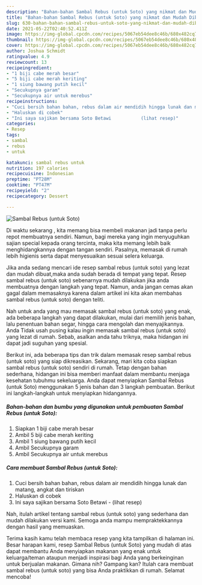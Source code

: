 ```yaml
---
description: "Bahan-bahan Sambal Rebus (untuk Soto) yang nikmat dan Mudah Dibuat"
title: "Bahan-bahan Sambal Rebus (untuk Soto) yang nikmat dan Mudah Dibuat"
slug: 630-bahan-bahan-sambal-rebus-untuk-soto-yang-nikmat-dan-mudah-dibuat
date: 2021-05-22T02:40:52.411Z
image: https://img-global.cpcdn.com/recipes/5067eb54dee8c46b/680x482cq70/sambal-rebus-untuk-soto-foto-resep-utama.jpg
thumbnail: https://img-global.cpcdn.com/recipes/5067eb54dee8c46b/680x482cq70/sambal-rebus-untuk-soto-foto-resep-utama.jpg
cover: https://img-global.cpcdn.com/recipes/5067eb54dee8c46b/680x482cq70/sambal-rebus-untuk-soto-foto-resep-utama.jpg
author: Joshua Schmidt
ratingvalue: 4.9
reviewcount: 13
recipeingredient:
- "1 biji cabe merah besar"
- "5 biji cabe merah keriting"
- "1 siung bawang putih kecil"
- "Secukupnya garam"
- "Secukupnya air untuk merebus"
recipeinstructions:
- "Cuci bersih bahan bahan, rebus dalam air mendidih hingga lunak dan matang, angkat dan tiriskan"
- "Haluskan di cobek"
- "Ini saya sajikan bersama Soto Betawi           (lihat resep)"
categories:
- Resep
tags:
- sambal
- rebus
- untuk

katakunci: sambal rebus untuk 
nutrition: 197 calories
recipecuisine: Indonesian
preptime: "PT28M"
cooktime: "PT47M"
recipeyield: "2"
recipecategory: Dessert

---
```



![Sambal Rebus (untuk Soto)](https://img-global.cpcdn.com/recipes/5067eb54dee8c46b/680x482cq70/sambal-rebus-untuk-soto-foto-resep-utama.jpg)

Di waktu  sekarang , kita memang bisa membeli makanan jadi tanpa perlu repot membuatnya sendiri. Namun, bagi mereka yang ingin menyuguhkan sajian special kepada orang tercinta, maka kita memang lebih baik menghidangkannya dengan tangan sendiri. Pasalnya, memasak di rumah lebih higienis serta dapat menyesuaikan sesuai selera keluarga.

Jika anda sedang mencari ide resep sambal rebus (untuk soto) yang lezat dan mudah dibuat,maka anda sudah berada di tempat yang tepat. Resep sambal rebus (untuk soto)  sebenarnya mudah dilakukan jika anda membuatnya dengan langkah yang tepat. Namun, anda jangan cemas akan gagal dalam memasaknya 
karena dalam artikel ini kita akan membahas sambal rebus (untuk soto) dengan teliti.  



Nah untuk anda yang mau memasak sambal rebus (untuk soto) yang enak, ada beberapa langkah yang dapat dilakukan, mulai dari memilih jenis bahan, lalu penentuan bahan segar, hingga cara mengolah dan menyajikannya. Anda Tidak usah pusing kalau ingin memasak sambal rebus (untuk soto) yang lezat di rumah. Sebab, asalkan anda  tahu triknya, maka hidangan ini dapat jadi suguhan yang spesial.

Berikut ini, ada beberapa tips dan trik dalam memasak resep sambal rebus (untuk soto) yang siap dikreasikan. Sekarang, mari kita coba siapkan sambal rebus (untuk soto) sendiri di rumah. Tetap dengan bahan sederhana, hidangan ini bisa memberi manfaat dalam membantu menjaga kesehatan tubuhmu sekeluarga. Anda dapat menyiapkan Sambal Rebus (untuk Soto) menggunakan 5 jenis bahan dan 3 langkah pembuatan. Berikut ini langkah-langkah untuk menyiapkan hidangannya.

<!--inarticleads1-->

##### Bahan-bahan dan bumbu yang digunakan untuk pembuatan Sambal Rebus (untuk Soto):

1. Siapkan 1 biji cabe merah besar
1. Ambil 5 biji cabe merah keriting
1. Ambil 1 siung bawang putih kecil
1. Ambil Secukupnya garam
1. Ambil Secukupnya air untuk merebus




<!--inarticleads2-->

##### Cara membuat Sambal Rebus (untuk Soto):

1. Cuci bersih bahan bahan, rebus dalam air mendidih hingga lunak dan matang, angkat dan tiriskan
1. Haluskan di cobek
1. Ini saya sajikan bersama Soto Betawi -           (lihat resep)




Nah, itulah artikel tentang  sambal rebus (untuk soto)  yang sederhana dan mudah dilakukan versi kami. Semoga anda mampu mempraktekkannya dengan hasil yang memuaskan. 

Terima kasih kamu telah membaca resep yang kita tampilkan di halaman ini. Besar harapan kami, resep  Sambal Rebus (untuk Soto) yang mudah di atas dapat membantu Anda menyiapkan makanan yang enak untuk keluarga/teman ataupun menjadi inspirasi bagi Anda yang berkeinginan untuk berjualan makanan. Gimana nih? Gampang kan? Itulah cara membuat sambal rebus (untuk soto) yang bisa Anda praktikkan di rumah. Selamat mencoba!


